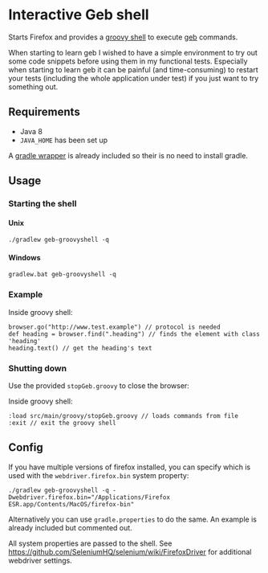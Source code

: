 # Interactive Geb shell

Starts Firefox and provides a [groovy shell](http://www.groovy-lang.org/groovysh.html) to execute [geb](http://www.gebish.org) commands.

When starting to learn geb I wished to have a simple environment to try out some code snippets
before using them in my functional tests.
Especially when starting to learn geb it can be painful (and time-consuming) to restart your tests (including the whole application under test)
if you just want to try something out.

## Requirements

* Java 8
* ```JAVA_HOME``` has been set up

A [gradle wrapper](https://docs.gradle.org/current/userguide/gradle_wrapper.html) is already included so their is 
no need to install gradle.

## Usage

### Starting the shell

####  Unix

    ./gradlew geb-groovyshell -q
    
#### Windows

    gradlew.bat geb-groovyshell -q
    
### Example

Inside groovy shell:

    browser.go("http://www.test.example") // protocol is needed
    def heading = browser.find(".heading") // finds the element with class 'heading'
    heading.text() // get the heading's text
    
### Shutting down

Use the provided ```stopGeb.groovy``` to close the browser:

Inside groovy shell:

    :load src/main/groovy/stopGeb.groovy // loads commands from file
    :exit // exit the groovy shell

## Config

If you have multiple versions of firefox installed, you can specify which is used with the `webdriver.firefox.bin`
system property:

    ./gradlew geb-groovyshell -q -Dwebdriver.firefox.bin="/Applications/Firefox ESR.app/Contents/MacOS/firefox-bin"
    
Alternatively you can use ```gradle.properties``` to do the same.
An example is already included but commented out.

All system properties are passed to the shell. See https://github.com/SeleniumHQ/selenium/wiki/FirefoxDriver for
additional webdriver settings.